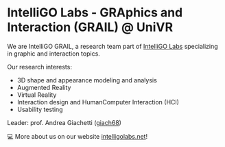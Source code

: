 # IntelliGO Labs - GRAphics and Interaction (GRAIL) @ UniVR

We are IntelliGO GRAIL, a research team part of [IntelliGO Labs](https://github.com/intelligolabs) specializing in graphic and interaction topics.

Our research interests:

- 3D shape and appearance modeling and analysis
- Augmented Reality
- Virtual Reality
- Interaction design and HumanComputer Interaction (HCI)
- Usability testing
  
Leader: prof. Andrea Giachetti ([giach68](https://github.com/giach68))

💻 More about us on our website [intelligolabs.net](intelligolabs.net)!

